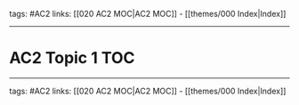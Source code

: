 tags: #AC2
links:  [[020 AC2 MOC|AC2 MOC]] - [[themes/000 Index|Index]]

---
# AC2 Topic 1 TOC



---
tags: #AC2
links:  [[020 AC2 MOC|AC2 MOC]] - [[themes/000 Index|Index]]